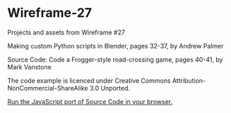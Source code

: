 # Wireframe-27
Projects and assets from Wireframe #27

Making custom Python scripts in Blender, pages 32-37, by Andrew Palmer

Source Code: Code a Frogger-style road-crossing game, pages 40-41, by Mark Vanstone

The code example is licenced under Creative Commons Attribution-NonCommercial-ShareAlike 3.0 Unported.

[Run the JavaScript port of Source Code in your browser.](https://thisarray.github.io/Wireframe-27/source-code-frogger/frogger.html)
